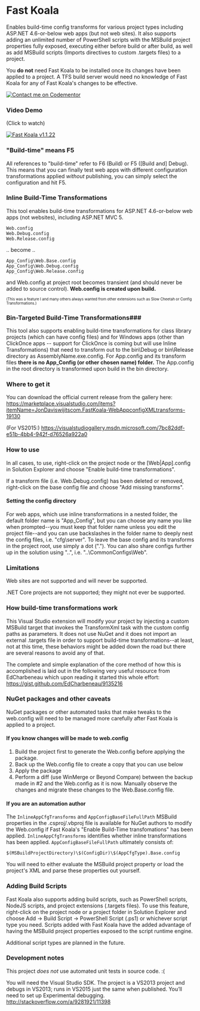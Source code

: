 # Fast Koala
Enables build-time config transforms for various project types including ASP.NET 4.6-or-below web apps (but not web sites). It also supports adding an unlimited number of PowerShell scripts with the MSBuild project properties fully exposed, executing either before build or after build, as well as add MSBuild scripts (Imports directives to custom .targets files) to a project.

You **do not** need Fast Koala to be installed once its changes have been applied to a project. A TFS build server would need no knowledge of Fast Koala for any of Fast Koala's changes to be effective.

[![Contact me on Codementor](https://cdn.codementor.io/badges/contact_me_github.svg)](https://www.codementor.io/solutionsjon?utm_source=github&utm_medium=button&utm_term=solutionsjon&utm_campaign=github)

### Video Demo

(Click to watch)

[![Fast Koala v1.1.22](https://j.gifs.com/vW81x4.gif)](https://youtu.be/mHC6_zRbO-Y)

### "Build-time" means F5

All references to "build-time" refer to F6 (Build) or F5 ([Build and] Debug). This means that you can finally test web apps with different configuration transformations applied *without* publishing, you can simply select the configuration and hit F5.

### Inline Build-Time Transformations
This tool enables build-time transformations for ASP.NET 4.6-or-below web apps (not websites), including ASP.NET MVC 5.

    Web.config
    Web.Debug.config
    Web.Release.config
    
.. become ..

    App_Config\Web.Base.config
    App_Config\Web.Debug.config
    App_Config\Web.Release.config
  
and Web.config at project root becomes transient (and should never be added to source control). **Web.config is created upon build.**

<sub><sup>(This was a feature I and many others always wanted from other extensions such as Slow Cheetah or Config Transformations.)</sup></sub>

### Bin-Targeted Build-Time Transformations###
This tool also supports enabling build-time transformations for class library projects (which can have config files) and for Windows apps (other than ClickOnce apps -- support for ClickOnce is coming but will use Inline Transformations) that need to transform out to the bin\Debug or bin\Release directory as AssemblyName.exe.config. For App.config and its transform files **there is no App_Config (or other chosen name) folder.** The App.config in the root directory is transformed upon build in the bin directory.

### Where to get it
You can download the official current release from the gallery here:
https://marketplace.visualstudio.com/items?itemName=JonDaviswijitscom.FastKoala-WebAppconfigXMLtransforms-19130

(For VS2015:)
https://visualstudiogallery.msdn.microsoft.com/7bc82ddf-e51b-4bb4-942f-d76526a922a0

### How to use
In all cases, to use, right-click on the project node or the [Web|App].config in Solution Explorer and choose "Enable build-time transformations". 

If a transform file (i.e. Web.Debug.config) has been deleted or removed, right-click on the base config file and choose "Add missing transforms".

#### Setting the config directory

For web apps, which use inline transformations in a nested folder, the default folder name is "App_Config", but you can choose any name you like when prompted--you must keep that folder name unless you edit the project file--and you can use backslashes in the folder name to deeply nest the config files, i.e. "cfg\server". To leave the base config and its transforms in the project root, use simply a dot ("."). You can also share configs further up in the solution using "..", i.e. "..\CommonConfigs\Web".

### Limitations

Web sites are not supported and will never be supported.

.NET Core projects are not supported; they might not ever be supported.

### How build-time transformations work

This Visual Studio extension will modify your project by injecting a custom MSBuild target that invokes the TransformXml task with the custom config paths as parameters. It does not use NuGet and it does not import an external .targets file in order to support build-time transformations--at least, not at this time, these behaviors might be added down the road but there are several reasons to avoid any of that.

The complete and simple explanation of the core method of how this is accomplished is laid out in the following very useful resource from EdCharbeneau which upon reading it started this whole effort: https://gist.github.com/EdCharbeneau/9135216

### NuGet packages and other caveats

NuGet packages or other automated tasks that make tweaks to the web.config will need to be managed more carefully after Fast Koala is applied to a project. 

#### If you know changes will be made to web.config

1. Build the project first to generate the Web.config before applying the package.
2. Back up the Web.config file to create a copy that you can use below
3. Apply the package
4. Perform a diff (use WinMerge or Beyond Compare) between the backup made in #2 and the Web.config as it is now. Manually observe the changes and migrate these changes to the Web.Base.config file.

#### If you are an automation author

The `InlineAppCfgTransforms` and `AppConfigBaseFileFullPath` MSBuild properties in the .csproj/.vbproj file is available for NuGet authors to modify the Web.config if Fast Koala's "Enable Build-Time transfomations" has been applied. `InlineAppCfgTransforms` identifies whether inline transformations has been applied. `AppConfigBaseFileFullPath` ultimately consists of:

    $(MSBuildProjectDirectory)\$(ConfigDir)\$(AppCfgType).Base.config

You will need to either evaluate the MSBuild project property or load the project's XML and parse these properties out yourself.
    
### Adding Build Scripts

Fast Koala also supports adding build scripts, such as PowerShell scripts, NodeJS scripts, and project extensions (.targets files). To use this feature, right-click on the project node or a project folder in Solution Explorer and choose Add -> Build Script -> PowerShell Script (.ps1) or whichever script type you need. Scripts added with Fast Koala have the added advantage of having the MSBuild project properties exposed to the script runtime engine.

Additional script types are planned in the future.

### Development notes

This project *does not* use automated unit tests in source code. :(

You will need the Visual Studio SDK. The project is a VS2013 project and debugs in VS2013; runs in VS2015 just the same when published. You’ll need to set up Experimental debugging. http://stackoverflow.com/a/9281921/11398 
